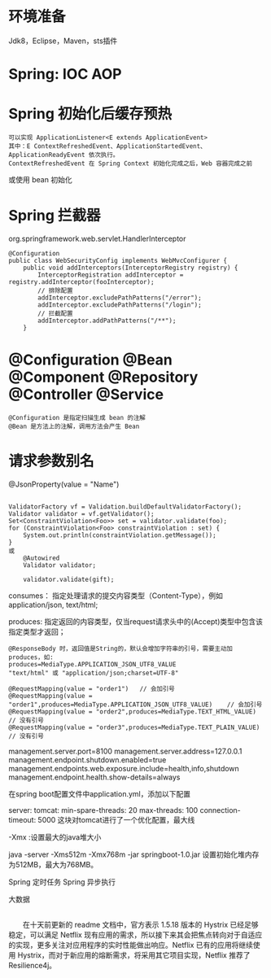 # 环境准备

Jdk8，Eclipse，Maven，sts插件

# Spring: IOC AOP

# Spring 初始化后缓存预热

	可以实现 ApplicationListener<E extends ApplicationEvent>  
	其中：E ContextRefreshedEvent、ApplicationStartedEvent、ApplicationReadyEvent 依次执行。
	ContextRefreshedEvent 在 Spring Context 初始化完成之后，Web 容器完成之前

或使用 bean 初始化

# Spring 拦截器

org.springframework.web.servlet.HandlerInterceptor

```
@Configuration
public class WebSecurityConfig implements WebMvcConfigurer {
	public void addInterceptors(InterceptorRegistry registry) {
		InterceptorRegistration addInterceptor = registry.addInterceptor(fooInterceptor);
		// 排除配置
		addInterceptor.excludePathPatterns("/error");
		addInterceptor.excludePathPatterns("/login");
		// 拦截配置
		addInterceptor.addPathPatterns("/**");
	}
```

# @Configuration @Bean @Component @Repository @Controller @Service

	@Configuration 是指定扫描生成 bean 的注解
	@Bean 是方法上的注解，调用方法会产生 Bean


# 请求参数别名

   @JsonProperty(value = "Name")  

## 
```
ValidatorFactory vf = Validation.buildDefaultValidatorFactory();
Validator validator = vf.getValidator();
Set<ConstraintViolation<Foo>> set = validator.validate(foo);
for (ConstraintViolation<Foo> constraintViolation : set) {
    System.out.println(constraintViolation.getMessage());
}
或
	@Autowired
	Validator validator;
	
	validator.validate(gift);
```

consumes： 指定处理请求的提交内容类型（Content-Type），例如application/json, text/html;

produces: 指定返回的内容类型，仅当request请求头中的(Accept)类型中包含该指定类型才返回；

```
@ResponseBody 时，返回值是String的，默认会增加字符串的引号，需要主动加 produces，如:
produces=MediaType.APPLICATION_JSON_UTF8_VALUE
"text/html" 或 "application/json;charset=UTF-8"

@RequestMapping(value = "order1")	// 会加引号
@RequestMapping(value = "order1",produces=MediaType.APPLICATION_JSON_UTF8_VALUE)	// 会加引号
@RequestMapping(value = "order2",produces=MediaType.TEXT_HTML_VALUE)	// 没有引号
@RequestMapping(value = "order3",produces=MediaType.TEXT_PLAIN_VALUE)	// 没有引号
```

management.server.port=8100
management.server.address=127.0.0.1
management.endpoint.shutdown.enabled=true
management.endpoints.web.exposure.include=health,info,shutdown
management.endpoint.health.show-details=always

在spring boot配置文件中application.yml，添加以下配置

server:
  tomcat:
    min-spare-threads: 20
    max-threads: 100
  connection-timeout: 5000
 这块对tomcat进行了一个优化配置，最大线
 
-Xmx :设置最大的java堆大小

java -server -Xms512m -Xmx768m  -jar springboot-1.0.jar
设置初始化堆内存为512MB，最大为768MB。

Spring 定时任务
Spring 异步执行

大数据


## 

　　在十天前更新的 readme 文档中，官方表示 1.5.18 版本的 Hystrix 已经足够稳定，可以满足 Netflix 现有应用的需求，所以接下来其会把焦点转向对于自适应的实现，更多关注对应用程序的实时性能做出响应。Netflix 已有的应用将继续使用 Hystrix，而对于新应用的熔断需求，将采用其它项目实现，Netflix 推荐了 Resilience4j。
